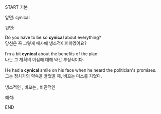 START
기본

앞면:
cynical


뒷면:
<div>Do you have to be so <b>cynical</b> about everything? </div><div>당신은 꼭 그렇게 매사에 냉소적이어야겠어요?</div><div><br></div><div><div>I’m a bit <b>cynical</b> about the benefits of the plan. </div><div>나는 그 계획의 이점에 대해 약간 부정적이다.</div></div><div><br></div><div>He had a <b>cynical </b>smile on his face when he heard the politician's promises.<br></div><div>그는 정치가의 약속을 들었을 때, 비꼬는 미소를 지었다.<br></div><div><br></div><div>냉소적인 , 비꼬는 , 비관적인</div>


해석:

END